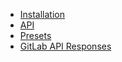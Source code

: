 - [Installation](Documentation/Installation.md)
- [API](Documentation/API.md)
- [Presets](Documentation/Presets.md)
- [GitLab API Responses](Documentation/GitLabAPIResponses.md)